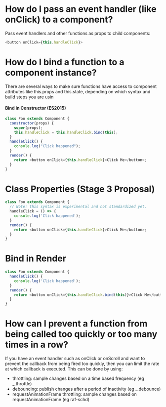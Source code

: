 # How do I pass an event handler (like onClick) to a component?

Pass event handlers and other functions as props to child components:

```js
<button onClick={this.handleClick}>
```

# How do I bind a function to a component instance?

There are several ways to make sure functions have access to component attributes like this.props and this.state, depending on which syntax and build steps you are usin

#### Bind in Constructor (ES2015)

```js
class Foo extends Component {
  constructor(props) {
    super(props);
    this.handleClick = this.handleClick.bind(this);
  }
  handleClick() {
    console.log("Click happened");
  }
  render() {
    return <button onClick={this.handleClick}>Click Me</button>;
  }
}
```

# Class Properties (Stage 3 Proposal)

```js
class Foo extends Component {
  // Note: this syntax is experimental and not standardized yet.
  handleClick = () => {
    console.log('Click happened');
  }
  render() {
    return <button onClick={this.handleClick}>Click Me</button>;
  }
}

```

# Bind in Render

```js
class Foo extends Component {
  handleClick() {
    console.log('Click happened');
  }
  render() {
    return <button onClick={this.handleClick.bind(this)}>Click Me</button>;
  }
}
```

# How can I prevent a function from being called too quickly or too many times in a row?

If you have an event handler such as onClick or onScroll and want to prevent the callback from being fired too quickly, then you can limit the rate at which callback is executed. This can be done by using:

- throttling: sample changes based on a time based frequency (eg _.throttle)
- debouncing: publish changes after a period of inactivity (eg _.debounce)
- requestAnimationFrame throttling: sample changes based on requestAnimationFrame (eg raf-schd)


